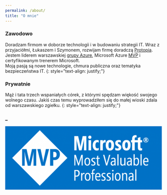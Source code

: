```yaml
---
permalink: /about/
title: "O mnie"
---
```


### Zawodowo
Doradzam firmom w doborze technologii i w budowaniu strategii IT. Wraz z przyjaciółmi, Łukaszem i Szymonem, rozwijam firmę doradczą [Protopia](https://protopia.tech).  
Jestem liderem warszawskiej [grupy Azure](https://www.facebook.com/groups/azureugpl/), Microsoft Azure [MVP](https://mvp.microsoft.com/en-us/PublicProfile/5003117) i certyfikowanym trenerem Microsoft.  
Moją pasją są nowe technologie, chmura publiczna oraz tematyka bezpieczeństwa IT.
{: style="text-align: justify;"}

### Prywatnie
Mąż i tata trzech wspaniałych córek, z którymi spędzam więkość swojego wolnego czasu. Jakiś czas temu wyprowadziłem się do małej wioski zdala od warszawskiego zgiełku.
{: style="text-align: justify;"}

### _

![mvp](../assets/images/MVP_Logo.png)
